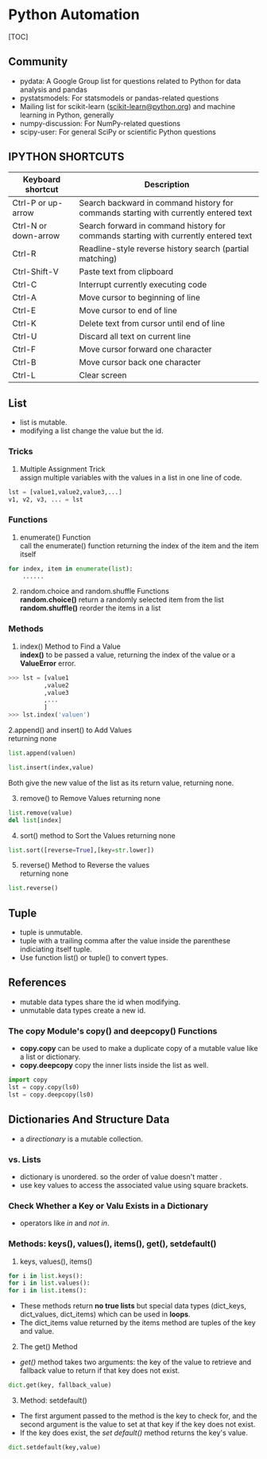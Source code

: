 # Python Automation #

[TOC]

## Community ##

- pydata: A Google Group list for questions related to Python for data analysis and pandas
- pystatsmodels: For statsmodels or pandas-related questions
- Mailing list for scikit-learn (scikit-learn@python.org) and machine learning in Python, generally
- numpy-discussion: For NumPy-related questions
- scipy-user: For general SciPy or scientific Python questions

## IPYTHON SHORTCUTS ##
| Keyboard shortcut    | Description                                                                          |
|----------------------|--------------------------------------------------------------------------------------|
| Ctrl-P or up-arrow   | Search backward in command history for commands starting with currently entered text |
| Ctrl-N or down-arrow | Search forward in command history for commands starting with currently entered text  |
| Ctrl-R               | Readline-style reverse history search (partial matching)                             |
| Ctrl-Shift-V         | Paste text from clipboard                                                            |
| Ctrl-C               | Interrupt currently executing code                                                   |
| Ctrl-A               | Move cursor to beginning of line                                                     |
| Ctrl-E               | Move cursor to end of line                                                           |
| Ctrl-K               | Delete text from cursor until end of line                                            |
| Ctrl-U               | Discard all text on current line                                                     |
| Ctrl-F               | Move cursor forward one character                                                    |
| Ctrl-B               | Move cursor back one character                                                       |
| Ctrl-L               | Clear screen                                                                         |

## List ##
- list is mutable.
- modifying a list change the value but the id.

### Tricks ###

1. Multiple Assignment Trick  
assign multiple variables with the values in a list in one line of code.

```python
lst = [value1,value2,value3,...]
v1, v2, v3, ... = lst
```

### Functions ###

1. enumerate() Function  
call the enumerate() function returning the index of the item and the item itself

```python
for index, item in enumerate(list):
    ......
```

2. random.choice and random.shuffle Functions  
**random.choice()** return a randomly selected item from the list  
**random.shuffle()** reorder the items in a list

### Methods ###

1. index() Method to Find a Value  
**index()** to be passed a value, returning the index of the value or a **ValueError** error.

```python
>>> lst = [value1
          ,value2
          ,value3
          ,...
          ]
>>> lst.index('valuen')
```

2.append() and insert() to Add Values  
returning none
```python
list.append(valuen)
```

```python
list.insert(index,value)
```

Both give the new value of the list as its return value, returning none.

3. remove() to Remove Values
returning none
```python
list.remove(value)
del list[index]
```

4. sort() method to Sort the Values
returning none
```python
list.sort([reverse=True],[key=str.lower])
```

5. reverse() Method to Reverse the values  
returning none
```python
list.reverse()
```

## Tuple ##
- tuple is unmutable.
- tuple with a trailing comma after the value inside the parenthese indiciating itself tuple.
- Use function list() or tuple() to convert types.

## References ##
- mutable data types share the id when modifying.
- unmutable data types create a new id.

### The copy Module's copy() and deepcopy() Functions ###
- **copy.copy** can be used to make a duplicate copy of a mutable value like a list or dictionary.
- **copy.deepcopy** copy the inner lists inside the list as well.

```python
import copy
lst = copy.copy(ls0)
lst = copy.deepcopy(ls0)
```

## Dictionaries And Structure Data ##
- a *directionary* is a mutable collection.

### vs. Lists ###
- dictionary is unordered. so the order of value doesn't matter .
- use key values to access the associated value using square brackets.

### Check Whether a Key or Valu Exists in a Dictionary ###
- operators like *in* and *not in*.

### Methods: keys(), values(), items(), get(), setdefault() ###

1. keys, values(), items()
```python
for i in list.keys():
for i in list.values():
for i in list.items():
```
- These methods return **no true lists** but special data types (dict_keys, dict_values, dict_items) which can be used in **loops**.
- The dict_items value returned by the items method are tuples of the key and value.

2. The get() Method 
- *get()* method takes two arguments: the key of the value to retrieve and fallback value to return if that key does not exist.
```python
dict.get(key, fallback_value)
```

3. Method: setdefault() 
- The first argument passed to the method is the key to check for, and the second argument is the value to set at that key if the key does not exist.
- If the key does exist, the *set default()* method returns the key's value.
```python
dict.setdefault(key,value)
```


